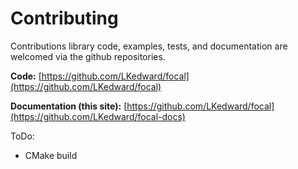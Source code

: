 # Contributing

Contributions library code, examples, tests, and documentation are welcomed via the github repositories.

__Code:__ [https://github.com/LKedward/focal](https://github.com/LKedward/focal)

__Documentation (this site):__ [https://github.com/LKedward/focal](https://github.com/LKedward/focal-docs)

ToDo:

* CMake build